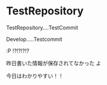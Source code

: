 # TestRepository

TestRepository....TestCommit

Develop.....Testcommit

:P
 !?!?!?!?


昨日書いた情報が保存されてなかった
よ


今日はわかりやすい！！
